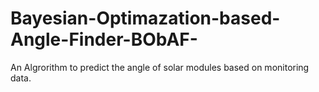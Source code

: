 # Bayesian-Optimazation-based-Angle-Finder-BObAF-
An Algrorithm to predict the angle of solar modules based on monitoring data.
